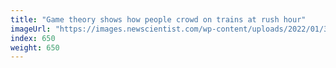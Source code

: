 ```yaml
---
title: "Game theory shows how people crowd on trains at rush hour"
imageUrl: "https://images.newscientist.com/wp-content/uploads/2022/01/31112508/PRI_220435800.jpg?width=600"
index: 650
weight: 650
---
```

